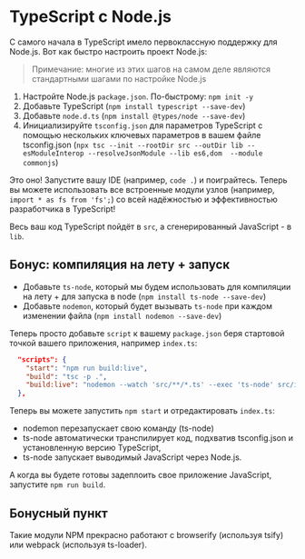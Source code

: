 # TypeScript c Node.js
С самого начала в TypeScript имело первоклассную поддержку для Node.js. Вот как быстро настроить проект Node.js:

> Примечание: многие из этих шагов на самом деле являются стандартными шагами по настройке Node.js

1. Настройте Node.js `package.json`. По-быстрому: `npm init -y`
2. Добавьте TypeScript (`npm install typescript --save-dev`)
3. Добавьте `node.d.ts` (`npm install @types/node --save-dev`)
4. Инициализируйте `tsconfig.json` для параметров TypeScript с помощью нескольких ключевых параметров в вашем файле tsconfig.json (`npx tsc --init --rootDir src --outDir lib --esModuleInterop --resolveJsonModule --lib es6,dom  --module commonjs`)

Это оно! Запустите вашу IDE (например, `code .`) и поиграйтесь. Теперь вы можете использовать все встроенные модули узлов (например, `import * as fs from 'fs';`) со всей надёжностью и эффективностью разработчика в TypeScript!

Весь ваш код TypeScript пойдёт в `src`, а сгенерированный JavaScript - в `lib`.

## Бонус: компиляция на лету + запуск
* Добавьте `ts-node`, который мы будем использовать для компиляции на лету + для запуска в node (`npm install ts-node --save-dev`)
* Добавьте `nodemon`, который будет вызывать `ts-node` при каждом изменении файла (`npm install nodemon --save-dev`)

Теперь просто добавьте `script` к вашему `package.json` беря стартовой точкой вашего приложения, например `index.ts`:

```json
  "scripts": {
    "start": "npm run build:live",
    "build": "tsc -p .",
    "build:live": "nodemon --watch 'src/**/*.ts' --exec 'ts-node' src/index.ts"
  },
```

Теперь вы можете запустить `npm start` и отредактировать `index.ts`:

* nodemon перезапускает свою команду (ts-node)
* ts-node автоматически транспилирует код, подхватив tsconfig.json и установленную версию TypeScript,
* ts-node запускает выводимый JavaScript через Node.js.

А когда вы будете готовы задеплоить свое приложение JavaScript, запустите `npm run build`.


## Бонусный пункт

Такие модули NPM прекрасно работают с browserify (используя tsify) или webpack (используя ts-loader).

